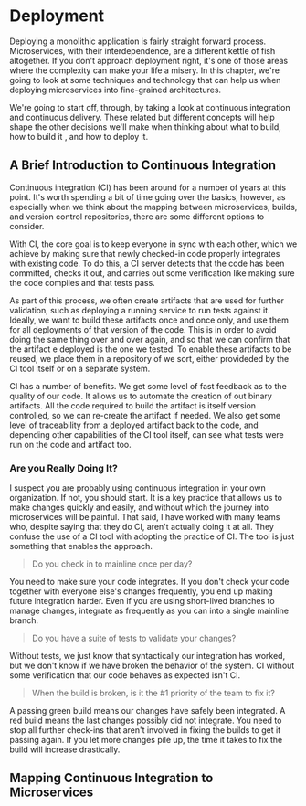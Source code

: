 # Deployment

Deploying a monolithic application is fairly straight forward process. Microservices, with their interdependence, are a different kettle of fish altogether. If you don't approach deployment right, it's one of those areas where the complexity can make your life a misery. In this chapter, we're going to look at some techniques and technology that can help us when deploying microservices into fine-grained architectures.

We're going to start off,  through, by taking a look at continuous integration and continuous delivery. These related but different concepts will help shape the other decisions we'll make when thinking about what to build, how to build it , and how to deploy it.

## A Brief Introduction to Continuous Integration

Continuous integration \(CI\) has been around for a number of years at this point. It's worth spending a bit of time going over the basics, however, as especially when we think about the mapping between microservices, builds, and version control repositories, there are some different options to consider.

With CI, the core goal is to keep everyone in sync with each other, which we achieve by making sure that newly checked-in code properly integrates with existing code. To do this, a CI server detects that the code has been committed, checks it out, and carries out some verification like making sure the code compiles and that tests pass.

As part of this process, we often create artifacts that are used for further validation, such as deploying a running service to run tests against it. Ideally, we want to build these artifacts once and once only, and use them for all deployments of that version of the code. This is in order to avoid doing the same thing over and over again, and so that we can confirm that the artifact e deployed is the one we tested. To enable these artifacts to be reused, we place them in a repository of we sort, either provideded by the CI tool itself or on a separate system.

CI has a number of benefits. We get some level of fast feedback as to the quality of our code. It allows us to automate the creation of out binary artifacts. All the code required to build the artifact is itself version controlled, so we can re-create the artifact if needed. We also get some level of traceability from a deployed artifact back to the code, and depending other capabilities of the CI tool itself, can see what tests were run on the code and artifact too.

### Are you Really Doing It?

I suspect you are probably using continuous integration in your own organization. If not, you should start. It is a key practice that allows us to make changes quickly and easily, and without which the journey into microservices will be painful. That said, I have worked with many teams who, despite saying that they do CI, aren't actually doing it at all. They confuse the use of a CI tool with adopting the practice of CI. The tool is just something that enables the approach.

> Do you check in to mainline once per day?

You need to make sure your code integrates. If you don't check your code together with everyone else's changes frequently, you end up making future integration harder. Even if you are using short-lived branches to manage changes, integrate as frequently as you can into a single mainline branch.

> Do you have a suite of tests to validate your changes?

Without tests, we just know that syntactically our integration has worked, but we don't know if we have broken the behavior of the system. CI without some verification that our code behaves as expected isn't CI.

> When the build is broken, is it the \#1 priority of the team to fix it?

A passing green build means our changes have safely been integrated. A red build means the last changes possibly did not integrate. You need to stop all further check-ins that aren't involved in fixing the builds to get it passing again. If you let more changes pile up, the time it takes to fix the build will increase drastically. 

## Mapping Continuous Integration to Microservices



